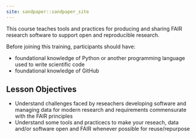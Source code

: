 ```yaml
---
site: sandpaper::sandpaper_site
---
```


This course teaches tools and practices for producing and sharing FAIR research software to support open and reproducible research.

Before joining this training, participants should have:
- foundational knowledge of Python or another programming language used to write scientific code
- foundational knowledge of GitHub

## Lesson Objectives 

- Understand challenges faced by reseachers developing software and managing data for modern research and requirements commensurate with the FAIR principles
- Understand some tools and practicecs to make your reseach, data and/or software open and FAIR whenever possible for reuse/repurpose 
